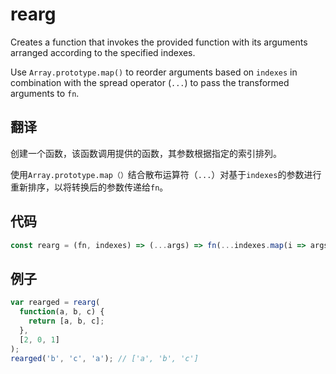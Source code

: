 # rearg

Creates a function that invokes the provided function with its arguments arranged according to the specified indexes.

Use `Array.prototype.map()` to reorder arguments based on `indexes` in combination with the spread operator (`...`) to pass the transformed arguments to `fn`.

## 翻译

创建一个函数，该函数调用提供的函数，其参数根据指定的索引排列。

使用`Array.prototype.map（）`结合散布运算符（`...`）对基于`indexes`的参数进行重新排序，以将转换后的参数传递给`fn`。

## 代码

```js
const rearg = (fn, indexes) => (...args) => fn(...indexes.map(i => args[i]));
```

## 例子

```js
var rearged = rearg(
  function(a, b, c) {
    return [a, b, c];
  },
  [2, 0, 1]
);
rearged('b', 'c', 'a'); // ['a', 'b', 'c']
```
